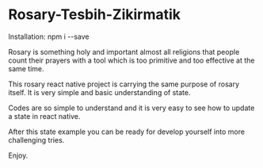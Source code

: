 # Rosary-Tesbih-Zikirmatik

Installation: npm i --save 

Rosary is something holy and important almost all religions that people count their prayers with a tool which is too primitive and too effective at the same time. 

This rosary react native project is carrying the same purpose of rosary itself. It is very simple and basic understanding of state. 

Codes are so simple to understand and it is very easy to see how to update a state in react native. 

After this state example you can be ready for develop yourself into more challenging tries. 

Enjoy. 
